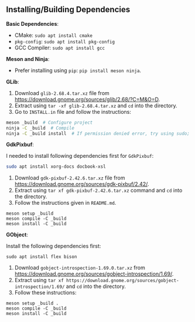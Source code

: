 ## Installing/Building Dependencies

**Basic Dependencies**:

- CMake: `sudo apt install cmake`
- `pkg-config`: `sudo apt install pkg-config`
- GCC Compiler: `sudo apt install gcc`

**Meson and Ninja**:

- Prefer installing using `pip`: `pip install meson ninja`.

**GLib**:

1. Download `glib-2.68.4.tar.xz` file from https://download.gnome.org/sources/glib/2.68/?C=M&O=D.
2. Extract using `tar -xf glib-2.68.4.tar.xz` and `cd` into the directory.
3. Go to `INSTALL.in` file and follow the instructions:

```bash
meson _build  # Configure project
ninja -C _build  # Compile
ninja -C _build install  # If permission denied error, try using sudo;
```

**GdkPixbuf**:

I needed to install following dependencies first for `GdkPixbuf`:

```bash
sudo apt install xorg-docs docbook-xsl
```

1. Download `gdk-pixbuf-2.42.6.tar.xz` file from https://download.gnome.org/sources/gdk-pixbuf/2.42/.
2. Extract using `tar xf gdk-pixbuf-2.42.6.tar.xz` command and `cd` into the directory.
3. Follow the instructions given in `README.md`.

```
meson setup _build
meson compile -C _build
meson install -C _build
```

**GObject**:

Install the following dependencies first:

```
sudo apt install flex bison
```

1. Download `gobject-introspection-1.69.0.tar.xz` from https://download.gnome.org/sources/gobject-introspection/1.69/.
2. Extract using `tar xf https://download.gnome.org/sources/gobject-introspection/1.69/` and `cd` into the directory.
3. Follow these instructions:

```
meson setup _build .
meson compile -C _build
meson install -C _build
```
